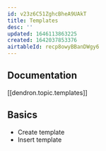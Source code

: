 ```yaml
---
id: v23z6C51ZghcBheA9UAkT
title: Templates
desc: ''
updated: 1646113863225
created: 1642037853376
airtableId: recp8owyBBanDWgy6
---
```

## Documentation

[[dendron.topic.templates]]

## Basics

- Create template
- Insert template